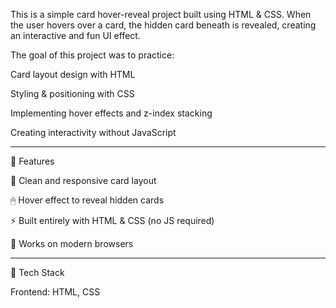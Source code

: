 This is a simple card hover-reveal project built using HTML & CSS.
When the user hovers over a card, the hidden card beneath is revealed, creating an interactive and fun UI effect.

The goal of this project was to practice:

Card layout design with HTML

Styling & positioning with CSS

Implementing hover effects and z-index stacking

Creating interactivity without JavaScript



---

🚀 Features

🎨 Clean and responsive card layout

🖱 Hover effect to reveal hidden cards

⚡ Built entirely with HTML & CSS (no JS required)

📱 Works on modern browsers



---

📂 Tech Stack

Frontend: HTML, CSS
